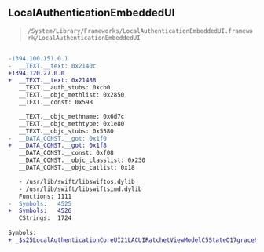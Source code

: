 ## LocalAuthenticationEmbeddedUI

> `/System/Library/Frameworks/LocalAuthenticationEmbeddedUI.framework/LocalAuthenticationEmbeddedUI`

```diff

-1394.100.151.0.1
-  __TEXT.__text: 0x2140c
+1394.120.27.0.0
+  __TEXT.__text: 0x21488
   __TEXT.__auth_stubs: 0xcb0
   __TEXT.__objc_methlist: 0x2850
   __TEXT.__const: 0x598

   __TEXT.__objc_methname: 0x6d7c
   __TEXT.__objc_methtype: 0x1e80
   __TEXT.__objc_stubs: 0x5580
-  __DATA_CONST.__got: 0x1f0
+  __DATA_CONST.__got: 0x1f8
   __DATA_CONST.__const: 0xf08
   __DATA_CONST.__objc_classlist: 0x230
   __DATA_CONST.__objc_catlist: 0x18

   - /usr/lib/swift/libswiftos.dylib
   - /usr/lib/swift/libswiftsimd.dylib
   Functions: 1111
-  Symbols:   4525
+  Symbols:   4526
   CStrings:  1724
 
Symbols:
+ _$s25LocalAuthenticationCoreUI21LACUIRatchetViewModelC5StateO17gracePeriodActiveyAeA31LACUIAuthCountdownConfigurationV_tcAEmFWC

```
